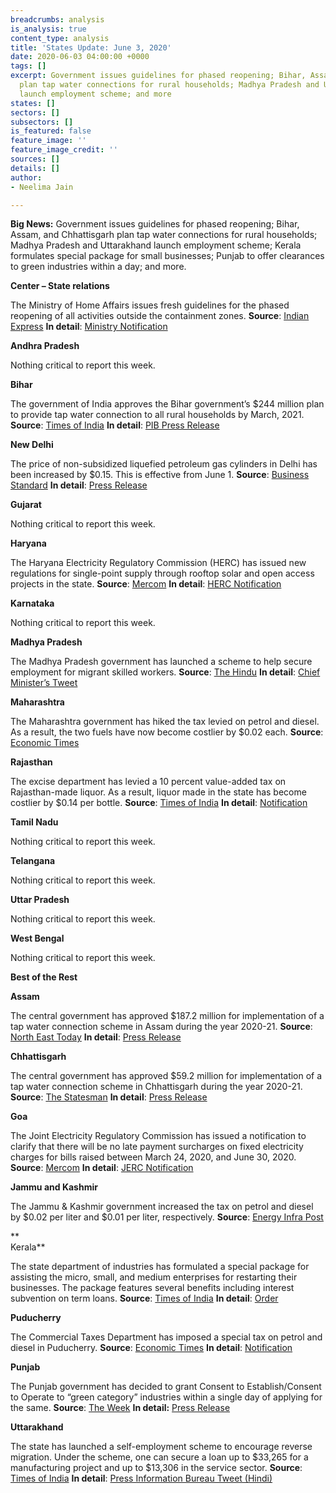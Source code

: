 ```yaml
---
breadcrumbs: analysis
is_analysis: true
content_type: analysis
title: 'States Update: June 3, 2020'
date: 2020-06-03 04:00:00 +0000
tags: []
excerpt: Government issues guidelines for phased reopening; Bihar, Assam, and Chhattisgarh
  plan tap water connections for rural households; Madhya Pradesh and Uttarakhand
  launch employment scheme; and more
states: []
sectors: []
subsectors: []
is_featured: false
feature_image: ''
feature_image_credit: ''
sources: []
details: []
author:
- Neelima Jain

---
```

**Big News:** Government issues guidelines for phased reopening; Bihar, Assam, and Chhattisgarh plan tap water connections for rural households; Madhya Pradesh and Uttarakhand launch employment scheme; Kerala formulates special package for small businesses; Punjab to offer clearances to green industries within a day; and more.

**Center – State relations**

The Ministry of Home Affairs issues fresh guidelines for the phased reopening of all activities outside the containment zones. **Source**: [Indian Express](https://indianexpress.com/article/india/lockdown-5-0-guidelines-6434777/) **In detail**: [Ministry Notification](http://164.100.117.97/WriteReadData/userfiles/MHA%20Order%20Dt.%2030.5.2020%20with%20guidelines%20on%20extension%20of%20LD%20in%20Containment%20Zones%20and%20phased%20reopening.pdf)

**Andhra Pradesh**

Nothing critical to report this week.

**Bihar**

The government of India approves the Bihar government’s $244 million plan to provide tap water connection to all rural households by March, 2021. **Source**: [Times of India](https://timesofindia.indiatimes.com/india/bihar-plans-to-provide-tap-water-connection-to-all-rural-households-by-march-next-year/articleshow/76110252.cms) **In detail**: [PIB Press Release](https://pib.gov.in/PressReleasePage.aspx?PRID=1627901)

**New Delhi**

The price of non-subsidized liquefied petroleum gas cylinders in Delhi has been increased by $0.15. This is effective from June 1. **Source**: [Business Standard](https://www.business-standard.com/article/economy-policy/unlock-1-0-lpg-gas-price-hiked-from-today-amid-by-rs-11-50-in-delhi-120060100139_1.html) **In detail**: [Press Release](https://www.iocl.com/aboutus/NewsDetail.aspx?NewsID=55174&tID=8)

**Gujarat**

Nothing critical to report this week.

**Haryana**

The Haryana Electricity Regulatory Commission (HERC) has issued new regulations for single-point supply through rooftop solar and open access projects in the state. **Source**: [Mercom](https://mercomindia.com/haryana-issues-single-point/) **In detail**: [HERC Notification](https://herc.gov.in/WriteReadData/Pdf/R20200422.pdf)

**Karnataka**

Nothing critical to report this week.

**Madhya Pradesh**

The Madhya Pradesh government has launched a scheme to help secure employment for migrant skilled workers. **Source**: [The Hindu](https://www.thehindu.com/news/national/other-states/madhya-pradesh-launches-rozgar-setu-scheme-for-skilled-workers/article31701696.ece) **In detail**: [Chief Minister’s Tweet](https://twitter.com/ChouhanShivraj/status/1266017671692369920)

**Maharashtra**

The Maharashtra government has hiked the tax levied on petrol and diesel. As a result, the two fuels have now become costlier by $0.02 each. **Source**: [Economic Times](https://energy.economictimes.indiatimes.com/news/oil-and-gas/petrol-diesel-to-cost-rs-2-more-as-maharashtra-hikes-cess/76127032)

**Rajasthan**

The excise department has levied a 10 percent value-added tax on Rajasthan-made liquor. As a result, liquor made in the state has become costlier by $0.14 per bottle. **Source**: [Times of India](https://timesofindia.indiatimes.com/city/jaipur/excise-dept-levies-10-vat-on-raj-made-liquor/articleshow/76080285.cms) **In detail**: [Notification](http://finance.rajasthan.gov.in/PDFDOCS/EXCISE/F-EXCISE-8828-02062020.pdf)

**Tamil Nadu**

Nothing critical to report this week.

**Telangana**

Nothing critical to report this week.

**Uttar Pradesh**

Nothing critical to report this week.

**West Bengal**

Nothing critical to report this week.

**Best of the Rest**

**Assam**

The central government has approved $187.2 million for implementation of a tap water connection scheme in Assam during the year 2020-21. **Source**: [North East Today](https://thenortheasttoday.com/centre-approves-rs-1407-crore-to-assam-for-implementation-of-jal-jeevan-mission/) **In detail**: [Press Release](https://pib.gov.in/PressReleseDetailm.aspx?PRID=1628125)

**Chhattisgarh**

The central government has approved $59.2 million for implementation of a tap water connection scheme in Chhattisgarh during the year 2020-21. **Source**: [The Statesman](https://www.thestatesman.com/india/centre-approves-rs-445-crore-for-implementation-of-jal-jeevan-mission-in-chhattisgarh-1502894301.html) **In detail**: [Press Release](https://pib.gov.in/PressReleseDetail.aspx?PRID=1627710)

**Goa**

The Joint Electricity Regulatory Commission has issued a notification to clarify that there will be no late payment surcharges on fixed electricity charges for bills raised between March 24, 2020, and June 30, 2020. **Source**: [Mercom](https://mercomindia.com/jerc-issues-clarification-late-payment/) **In detail**: [JERC Notification](http://jercuts.gov.in/writereaddata/UploadFile/Moratorium637261022481097900.pdf)

**Jammu and Kashmir**

The Jammu & Kashmir government increased the tax on petrol and diesel by $0.02 per liter and $0.01 per liter, respectively. **Source**: [Energy Infra Post](https://www.energyinfrapost.com/jammu-and-kashmir-hikes-tax-on-petrol-by-rs-2-per-litre-diesel-by-rs-1-from-june-1/)

**  
Kerala**

The state department of industries has formulated a special package for assisting the micro, small, and medium enterprises for restarting their businesses. The package features several benefits including interest subvention on term loans. **Source**: [Times of India](https://timesofindia.indiatimes.com/city/kochi/kerala-interest-subvention-offered-for-msmes/articleshow/76034078.cms) **In detail**: [Order](http://industry.kerala.gov.in/images/GOs/GOs2020/Bhadratha-GO.PDF)

**Puducherry**

The Commercial Taxes Department has imposed a special tax on petrol and diesel in Puducherry. **Source**: [Economic Times](https://energy.economictimes.indiatimes.com/news/oil-and-gas/puducherry-special-tax-imposed-on-petrol-diesel/76090663) **In detail**: [Notification](https://gst.py.gov.in/gomsno25-puducherry-gst-fifth-amendment-rules-2020)

**Punjab**

The Punjab government has decided to grant Consent to Establish/Consent to Operate to “green category” industries within a single day of applying for the same. **Source**: [The Week](https://www.theweek.in/news/india/2020/05/23/punjab-eco-friendly-industries-to-be-granted-cte-cto-within-a-day.html) **In detail:** [Press Release](http://diprpunjab.gov.in/?q=content/punjab-government-decides-grant-nocctecto-green-category-industries-one-day-self)

**Uttarakhand**

The state has launched a self-employment scheme to encourage reverse migration. Under the scheme, one can secure a loan up to $33,265 for a manufacturing project and up to $13,306 in the service sector. **Source**: [Times of India](https://timesofindia.indiatimes.com/city/dehradun/chief-minister-launches-self-employment-scheme/articleshow/76077569.cms) **In detail**: [Press Information Bureau Tweet (Hindi)](https://twitter.com/PIBDehradun/status/1265979568315195392)